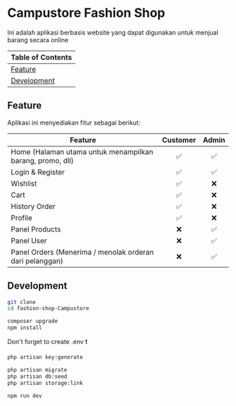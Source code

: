 # Campustore Fashion Shop

Ini adalah aplikasi berbasis website yang dapat digunakan untuk menjual barang secara online

| Table of Contents                      |
| :------------------------------------- |
| <a href="#Feature">Feature</a>         |
| <a href="#Development">Development</a> |

<!-- | <a href="#Technology">Technology</a>     | -->

## Feature

Aplikasi ini menyediakan fitur sebagai berikut:

| Feature                                                   | Customer | Admin |
| --------------------------------------------------------- | :------: | :---: |
| Home (Halaman utama untuk menampilkan barang, promo, dll) |    ✅    |  ✅   |
| Login & Register                                          |    ✅    |  ✅   |
| Wishlist                                                  |    ✅    |  ❌   |
| Cart                                                      |    ✅    |  ❌   |
| History Order                                             |    ✅    |  ❌   |
| Profile                                                   |    ✅    |  ❌   |
| Panel Products                                            |    ❌    |  ✅   |
| Panel User                                                |    ❌    |  ✅   |
| Panel Orders (Menerima / menolak orderan dari pelanggan)  |    ❌    |  ✅   |

## Development

```bash
git clone
cd fashion-shop-Campustore
```

```bash
composer upgrade
npm install
```

Don't forget to create .env ❗

```bash
php artisan key:generate
```

```bash
php artisan migrate
php artisan db:seed
php artisan storage:link
```

```bash
npm run dev
```
